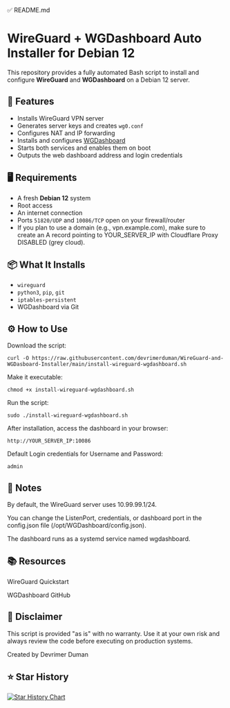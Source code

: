✅ README.md

# WireGuard + WGDashboard Auto Installer for Debian 12

This repository provides a fully automated Bash script to install and configure **WireGuard** and **WGDashboard** on a Debian 12 server.

## 🚀 Features

- Installs WireGuard VPN server
- Generates server keys and creates `wg0.conf`
- Configures NAT and IP forwarding
- Installs and configures [WGDashboard](https://github.com/donaldzou/WGDashboard)
- Starts both services and enables them on boot
- Outputs the web dashboard address and login credentials

## 🖥️ Requirements

- A fresh **Debian 12** system
- Root access
- An internet connection
- Ports `51820/UDP` and `10086/TCP` open on your firewall/router
- If you plan to use a domain (e.g., vpn.example.com), make sure to create an A record pointing to YOUR_SERVER_IP with Cloudflare Proxy DISABLED (grey cloud).

## 📦 What It Installs

- `wireguard`
- `python3`, `pip`, `git`
- `iptables-persistent`
- WGDashboard via Git

## ⚙️ How to Use

Download the script:

    curl -O https://raw.githubusercontent.com/devrimerduman/WireGuard-and-WGDasboard-Installer/main/install-wireguard-wgdashboard.sh


Make it executable:

    chmod +x install-wireguard-wgdashboard.sh


Run the script:

    sudo ./install-wireguard-wgdashboard.sh


After installation, access the dashboard in your browser:

    http://YOUR_SERVER_IP:10086


Default Login credentials for Username and Password:

    admin


## 🔐 Notes

By default, the WireGuard server uses 10.99.99.1/24.

You can change the ListenPort, credentials, or dashboard port in the config.json file (/opt/WGDashboard/config.json).

The dashboard runs as a systemd service named wgdashboard.


## 📚 Resources

WireGuard Quickstart

WGDashboard GitHub


## 🛑 Disclaimer

This script is provided "as is" with no warranty. Use it at your own risk and always review the code before executing on production systems.

Created by Devrimer Duman


## ⭐️ Star History

[![Star History Chart](https://api.star-history.com/svg?repos=devrimerduman/WireGuard-and-WGDasboard-Installer&type=Date)](https://www.star-history.com/#devrimerduman/WireGuard-and-WGDasboard-Installer&Date)

